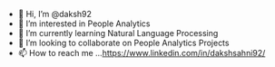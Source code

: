 - 👋 Hi, I’m @daksh92
- 👀 I’m interested in People Analytics
- 🌱 I’m currently learning Natural Language Processing
- 💞️ I’m looking to collaborate on People Analytics Projects
- 📫 How to reach me ...https://www.linkedin.com/in/dakshsahni92/

<!---
daksh92/daksh92 is a ✨ special ✨ repository because its `README.md` (this file) appears on your GitHub profile.
You can click the Preview link to take a look at your changes.
--->
